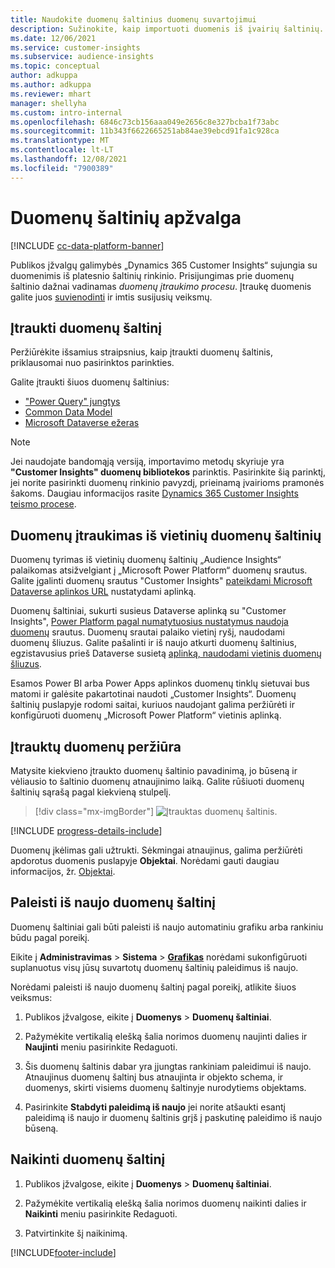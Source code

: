 ```yaml
---
title: Naudokite duomenų šaltinius duomenų suvartojimui
description: Sužinokite, kaip importuoti duomenis iš įvairių šaltinių.
ms.date: 12/06/2021
ms.service: customer-insights
ms.subservice: audience-insights
ms.topic: conceptual
author: adkuppa
ms.author: adkuppa
ms.reviewer: mhart
manager: shellyha
ms.custom: intro-internal
ms.openlocfilehash: 6846c73cb156aaa049e2656c8e327bcba1f73abc
ms.sourcegitcommit: 11b343f6622665251ab84ae39ebcd91fa1c928ca
ms.translationtype: MT
ms.contentlocale: lt-LT
ms.lasthandoff: 12/08/2021
ms.locfileid: "7900389"
---
```

# <a name="data-sources-overview"></a>Duomenų šaltinių apžvalga

[!INCLUDE [cc-data-platform-banner](../includes/cc-data-platform-banner.md)]

Publikos įžvalgų galimybės „Dynamics 365 Customer Insights“ sujungia su duomenimis iš platesnio šaltinių rinkinio. Prisijungimas prie duomenų šaltinio dažnai vadinamas *duomenų įtraukimo procesu*. Įtraukę duomenis galite juos [suvienodinti](data-unification.md) ir imtis susijusių veiksmų.

## <a name="add-a-data-source"></a>Įtraukti duomenų šaltinį

Peržiūrėkite išsamius straipsnius, kaip įtraukti duomenų šaltinis, priklausomai nuo pasirinktos parinkties.

Galite įtraukti šiuos duomenų šaltinius:

- ["Power Query" jungtys](connect-power-query.md)
- [Common Data Model](connect-common-data-model.md)
- [Microsoft Dataverse ežeras](connect-dataverse-managed-lake.md)

> [!NOTE]
> Jei naudojate bandomąją versiją, importavimo metodų skyriuje yra **"Customer Insights" duomenų bibliotekos** parinktis. Pasirinkite šią parinktį, jei norite pasirinkti duomenų rinkinio pavyzdį, prieinamą įvairioms pramonės šakoms. Daugiau informacijos rasite [Dynamics 365 Customer Insights teismo procese](../trial-signup.md).

## <a name="add-data-from-on-premises-data-sources"></a>Duomenų įtraukimas iš vietinių duomenų šaltinių

Duomenų tyrimas iš vietinių duomenų šaltinių „Audience Insights“ palaikomas atsižvelgiant į „Microsoft Power Platform“ duomenų srautus. Galite įgalinti duomenų srautus "Customer Insights" [pateikdami Microsoft Dataverse aplinkos URL](create-environment.md) nustatydami aplinką.

Duomenų šaltiniai, sukurti susieus Dataverse aplinką su "Customer Insights", [Power Platform pagal numatytuosius nustatymus naudoja duomenų](/power-query/dataflows/overview-dataflows-across-power-platform-dynamics-365) srautus. Duomenų srautai palaiko vietinį ryšį, naudodami duomenų šliuzus. Galite pašalinti ir iš naujo atkurti duomenų šaltinius, egzistavusius prieš Dataverse susietą [aplinką, naudodami vietinis duomenų šliuzus](/data-integration/gateway/service-gateway-app).

Esamos Power BI arba Power Apps aplinkos duomenų tinklų sietuvai bus matomi ir galėsite pakartotinai naudoti „Customer Insights“. Duomenų šaltinių puslapyje rodomi saitai, kuriuos naudojant galima peržiūrėti ir konfigūruoti duomenų „Microsoft Power Platform“ vietinis aplinką.

## <a name="review-ingested-data"></a>Įtrauktų duomenų peržiūra

Matysite kiekvieno įtraukto duomenų šaltinio pavadinimą, jo būseną ir vėliausio to šaltinio duomenų atnaujinimo laiką. Galite rūšiuoti duomenų šaltinių sąrašą pagal kiekvieną stulpelį.

> [!div class="mx-imgBorder"]
> ![Įtrauktas duomenų šaltinis.](media/configure-data-datasource-added.png "Įtrauktas duomenų šaltinis")

[!INCLUDE [progress-details-include](../includes/progress-details-pane.md)]

Duomenų įkėlimas gali užtrukti. Sėkmingai atnaujinus, galima peržiūrėti apdorotus duomenis puslapyje **Objektai**. Norėdami gauti daugiau informacijos, žr. [Objektai](entities.md).

## <a name="refresh-a-data-source"></a>Paleisti iš naujo duomenų šaltinį

Duomenų šaltiniai gali būti paleisti iš naujo automatiniu grafiku arba rankiniu būdu pagal poreikį. 

Eikite į **Administravimas** > **Sistema** > [**Grafikas**](system.md#schedule-tab) norėdami sukonfigūruoti suplanuotus visų jūsų suvartotų duomenų šaltinių paleidimus iš naujo.

Norėdami paleisti iš naujo duomenų šaltinį pagal poreikį, atlikite šiuos veiksmus:

1. Publikos įžvalgose, eikite į **Duomenys** > **Duomenų šaltiniai**.

2. Pažymėkite vertikalią elešką šalia norimos duomenų naujinti dalies ir **Naujinti** meniu pasirinkite Redaguoti.

3. Šis duomenų šaltinis dabar yra įjungtas rankiniam paleidimui iš naujo. Atnaujinus duomenų šaltinį bus atnaujinta ir objekto schema, ir duomenys, skirti visiems duomenų šaltinyje nurodytiems objektams.

4. Pasirinkite **Stabdyti paleidimą iš naujo** jei norite atšaukti esantį paleidimą iš naujo ir duomenų šaltinis grįš į paskutinę paleidimo iš naujo būseną.

## <a name="delete-a-data-source"></a>Naikinti duomenų šaltinį

1. Publikos įžvalgose, eikite į **Duomenys** > **Duomenų šaltiniai**.

2. Pažymėkite vertikalią elešką šalia norimos duomenų naikinti dalies ir **Naikinti** meniu pasirinkite Redaguoti.

3. Patvirtinkite šį naikinimą.


[!INCLUDE[footer-include](../includes/footer-banner.md)]
